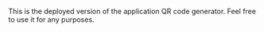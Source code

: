 This is the deployed version of the application QR code generator.
Feel free to use it for any purposes. 
